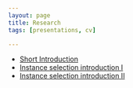 ```yaml
---
layout: page
title: Research
tags: [presentations, cv]

---
```

* [Short Introduction](/presentations/Research/brief_talk)
* [Instance selection introduction I](/presentations/Research/Introduction)
* [Instance selection introduction II](/presentations/Research/IS_intro)
